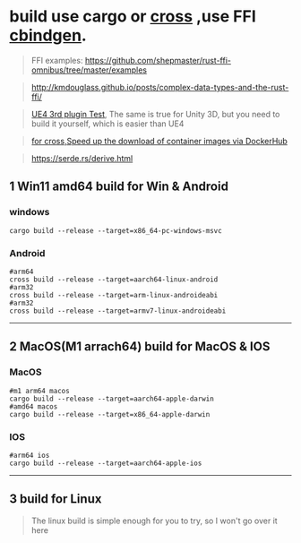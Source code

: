 # build use cargo or [cross](https://github.com/cross-rs/cross) ,use FFI [cbindgen](https://github.com/eqrion/cbindgen/).
> FFI examples: https://github.com/shepmaster/rust-ffi-omnibus/tree/master/examples

> http://kmdouglass.github.io/posts/complex-data-types-and-the-rust-ffi/

> [UE4 3rd plugin Test](https://github.com/smallverse/ue4_test), The same is true for Unity 3D, but you need to build it yourself, which is easier than UE4

> [for cross,Speed up the download of container images via DockerHub](https://github.com/smallverse/imageverse)

> https://serde.rs/derive.html
## 1 Win11 amd64 build for Win & Android 
### windows
```shell
cargo build --release --target=x86_64-pc-windows-msvc 
```
### Android
```shell
#arm64
cross build --release --target=aarch64-linux-android 
#arm32
cross build --release --target=arm-linux-androideabi
#arm32
cross build --release --target=armv7-linux-androideabi

```
---
## 2 MacOS(M1 arrach64)  build for MacOS & IOS
### MacOS
```shell
#m1 arm64 macos
cargo build --release --target=aarch64-apple-darwin
#amd64 macos
cargo build --release --target=x86_64-apple-darwin
```


### IOS
```shell
#arm64 ios
cargo build --release --target=aarch64-apple-ios
```
---

## 3 build for Linux
> The linux build is simple enough for you to try, so I won't go over it here

